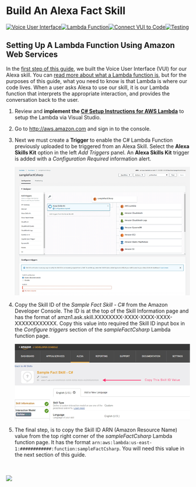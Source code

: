 # Build An Alexa Fact Skill
[![Voice User Interface](https://m.media-amazon.com/images/G/01/mobile-apps/dex/alexa/alexa-skills-kit/tutorials/navigation/1-locked._TTH_.png)](1-voice-user-interface.md)[![Lambda Function](https://m.media-amazon.com/images/G/01/mobile-apps/dex/alexa/alexa-skills-kit/tutorials/navigation/2-on._TTH_.png)](2-lambda-function.md)[![Connect VUI to Code](https://m.media-amazon.com/images/G/01/mobile-apps/dex/alexa/alexa-skills-kit/tutorials/navigation/3-off._TTH_.png)](3-connect-vui-to-code.md)[![Testing](https://m.media-amazon.com/images/G/01/mobile-apps/dex/alexa/alexa-skills-kit/tutorials/navigation/4-off._TTH_.png)](4-testing.md)

## Setting Up A Lambda Function Using Amazon Web Services
In the [first step of this guide](1-voice-user-interface.md), we built the Voice User Interface (VUI) for our Alexa skill. You can [read more about what a Lambda function is](http://aws.amazon.com/lambda), but for the purposes of this guide, what you need to know is that Lambda is where our code lives.  When a user asks Alexa to use our skill, it is our Lambda function that interprets the appropriate interaction, and provides the conversation back to the user.

1. Review and **implement the [C# Setup Instructions for AWS Lambda](../step-by-step-csharp/csharp-setup-for-AWS-Lambda.md)** to setup the Lambda via Visual Studio.

2. Go to http://aws.amazon.com and sign in to the console.

3.  Next we must create a **Trigger** to enable the C# Lambda Function previously uploaded to be triggered from an Alexa Skill. Select the **Alexa Skills Kit** option in the left _Add Triggers_ panel. An **Alexa Skills Kit** trigger is added with a _Configuration Required_ information alert.  

    ![](2-lambda-fig0.png)

4. Copy the Skill ID of the _Sample Fact Skill - C#_ from the Amazon Developer Console. The ID is at the top of the Skill Information page and has the format of amzn1.ask.skill.XXXXXXXX-XXXX-XXXX-XXXX-XXXXXXXXXXXX. Copy this value into required the Skill ID input box in the _Configure triggers_ section of the _sampleFactCsharp_ Lambda function page.

    ![](2-lambda-skill-id.png)

5. The final step, is to copy the Skill ID ARN (Amazon Resource Name) value from the top right corner of the _sampleFactCsharp_ Lambda function page. It has the format ```arn:aws:lambda:us-east-1:############:function:sampleFactCsharp```. You will need this value in the next section of this guide.

<br/><br/>
<a href="3-connect-vui-to-code.md"><img src="https://m.media-amazon.com/images/G/01/mobile-apps/dex/alexa/alexa-skills-kit/tutorials/general/buttons/button_next_connect_vui_to_code._TTH_.png"/></a>

